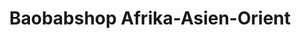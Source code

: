 ---
title: "Baobabshop Afrika-Asien-Orient"
url: /schweinfurt/baobabshop-afrika-asien-orient/
shop: Supermarkt
---